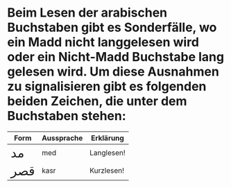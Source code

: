 # Beim Lesen der arabischen Buchstaben gibt es Sonderfälle, wo ein Madd nicht langgelesen wird oder ein Nicht-Madd Buchstabe lang gelesen wird. Um diese Ausnahmen zu signalisieren gibt es folgenden beiden Zeichen, die unter dem Buchstaben stehen:

| Form | Aussprache | Erklärung |
| --- | --- | --- |
| <span style="font-size: 22pt">ﻣﺪ</span> | med | Langlesen! |
| <span style="font-size: 22pt">ﻗﺼﺮ</span> | kasr | Kurzlesen! |




